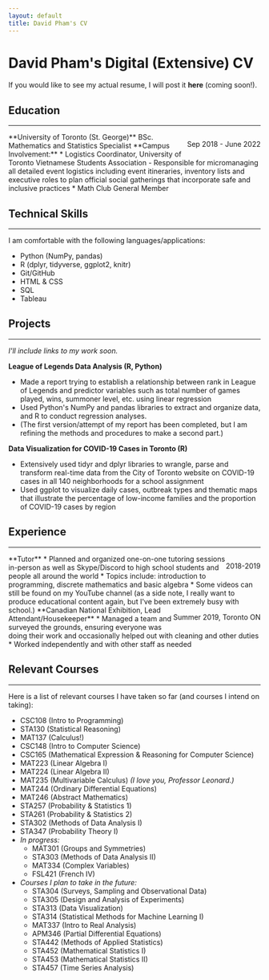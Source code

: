 ```yaml
---
layout: default
title: David Pham's CV
---
```

# David Pham's Digital (Extensive) CV
If you would like to see my actual resume, I will post it **here** (coming soon!).

## Education  
----
<p style="float: right;">Sep 2018 - June 2022</p>
**University of Toronto (St. George)**  
BSc. Mathematics and Statistics Specialist  
**Campus Involvement:**
* Logistics Coordinator, University of Toronto Vietnamese Students Association
	- Responsible for micromanaging all detailed event logistics including event itineraries, inventory lists and executive roles to plan official social gatherings that incorporate safe and inclusive practices
* Math Club General Member  

## Technical Skills
----
I am comfortable with the following languages/applications:
* Python (NumPy, pandas)
* R (dplyr, tidyverse, ggplot2, knitr)
* Git/GitHub
* HTML & CSS
* SQL
* Tableau  

## Projects
----
_I'll include links to my work soon._  

**League of Legends Data Analysis (R, Python)**
* Made a report trying to establish a relationship between rank in League of Legends and predictor variables such as total number of games played, wins, summoner level, etc. using linear regression
* Used Python's NumPy and pandas libraries to extract and organize data, and R to conduct regression analyses.
* (The first version/attempt of my report has been completed, but I am refining the methods and procedures to make a second part.)

**Data Visualization for COVID-19 Cases in Toronto (R)**
* Extensively used tidyr and dplyr libraries to wrangle, parse and transform real-time data from the City of Toronto website on COVID-19 cases in all 140 neighborhoods for a school assignment
* Used ggplot to visualize daily cases, outbreak types and thematic maps that illustrate the percentage of low-income families and the proportion of COVID-19 cases by region

## Experience
----
<p style = "float: right;">2018-2019</p>
**Tutor**
* Planned and organized one-on-one tutoring sessions in-person as well as Skype/Discord to high school students and people all around the world
* Topics include: introduction to programming, discrete mathematics and basic algebra
* Some videos can still be found on my YouTube channel (as a side note, I really want to produce educational content again, but I've been extremely busy with school.)

<p style = "float: right;">Summer 2019, Toronto ON</p>
**Canadian National Exhibition, Lead Attendant/Housekeeper** 
* Managed a team and surveyed the grounds, ensuring everyone was doing their work and occasionally helped out with cleaning and other duties
* Worked independently and with other staff as needed

## Relevant Courses
----
Here is a list of relevant courses I have taken so far (and courses I intend on taking):
* CSC108 (Intro to Programming)
* STA130 (Statistical Reasoning)
* MAT137 (Calculus!)
* CSC148 (Intro to Computer Science)
* CSC165 (Mathematical Expression & Reasoning for Computer Science)
* MAT223 (Linear Algebra I)
* MAT224 (Linear Algebra II)
* MAT235 (Multivariable Calculus) _(I love you, Professor Leonard.)_
* MAT244 (Ordinary Differential Equations)
* MAT246 (Abstract Mathematics)
* STA257 (Probability & Statistics 1)
* STA261 (Probability & Statistics 2)
* STA302 (Methods of Data Analysis I)
* STA347 (Probability Theory I)
* _In progress:_
  - MAT301 (Groups and Symmetries)
  - STA303 (Methods of Data Analysis II)
  - MAT334 (Complex Variables)
  - FSL421 (French IV)
* _Courses I plan to take in the future:_
  - STA304 (Surveys, Sampling and Observational Data)
  - STA305 (Design and Analysis of Experiments)
  - STA313 (Data Visualization)
  - STA314 (Statistical Methods for Machine Learning I)
  - MAT337 (Intro to Real Analysis)
  - APM346 (Partial Differential Equations)
  - STA442 (Methods of Applied Statistics)
  - STA452 (Mathematical Statistics I)
  - STA453 (Mathematical Statistics II)
  - STA457 (Time Series Analysis)
